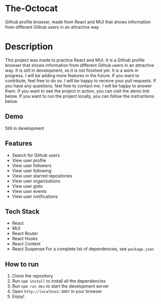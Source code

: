 # The-Octocat

Github profile browser, made from React and MUI that shows information from different Github users in an attractive way

# Description

This project was made to practice React and MUI. It is a Github profile browser that shows information from different Github users in an attractive way. It is still in development, so it is not finished yet. It is a work in progress. I will be adding more features in the future. If you want to contribute, feel free to do so. I will be happy to receive your pull requests. If you have any questions, feel free to contact me. I will be happy to answer them. If you want to see the project in action, you can visit the demo link below. If you want to run the project locally, you can follow the instructions below. 

## Demo

Still in development

## Features

- Search for Github users
- View user profile
- View user followers
- View user following
- View user starred repositories
- View user organizations
- View user gists
- View user events
- View user notifications

## Tech Stack

- React
- MUI
- React Router
- React Hooks
- React Context
- React Suspense
  For a complete list of dependencies, see `package.json`

## How to run

1. Clone the repository
2. Run `npm install` to install all the dependencies
3. Run `npm run dev` to start the development server
4. Open `http://localhost:3007` in your browser
5. Enjoy!
